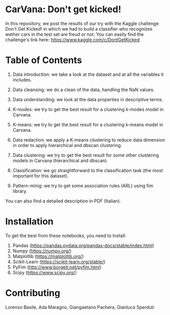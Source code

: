 # CarVana: Don't get kicked!
In this repository, we post the results of our try with the Kaggle challenge Don't Get Kicked! in which we had to build a classifier who recognizes wether cars in the test set are freud or not.
You can easily find the challenge's link here: https://www.kaggle.com/c/DontGetKicked

# Table of Contents

1. Data introduction: we take a look at the dataset and at all the variables it includes.

2. Data cleansing: we do a clean of the data, handling the NaN values.

3. Data understanding: we look at the data properties in descriptive terms.

4. K-modes: we try to get the best result for a clustering k-modes model in Carvana.

5. K-means: we try to get the best result for a clustering k-means model in Carvana.

6. Data redaction: we apply a K-means clustering to reduce data dimension in order to apply hierarchical and dbscan clustering.

7. Data clustering: we try to get the best result for some other clustering models in Carvana (hierarchical and dbscan).

8. Classification: we go straightforward to the classification task (the most important for this dataset).

9. Pattern-minig: we try to get some association rules (ARL) using fim library. 

You can also find a detailed description in PDF (Italian).


# Installation

To get the best from these notebooks, you need to Install: 

1. Pandas (https://pandas.pydata.org/pandas-docs/stable/index.html)
2. Numpy (https://numpy.org/)
3. Matplotlib (https://matplotlib.org/)
4. Scikit-Learn (https://scikit-learn.org/stable/)
5. PyFim (http://www.borgelt.net/pyfim.html)
6. Scipy (https://www.scipy.org/)


# Contributing

Lorenzo Basile, Ada Maragno, Giangaetano Pachera, Gianluca Sperduti 
